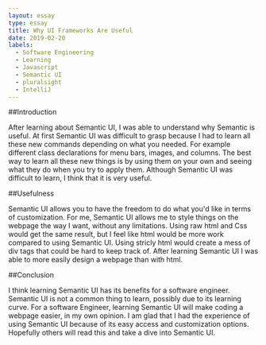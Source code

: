 ```yaml
---
layout: essay
type: essay
title: Why UI Frameworks Are Useful
date: 2019-02-20
labels:
  - Software Engineering
  - Learning
  - Javascript
  - Semantic UI
  - pluralsight
  - IntelliJ
---
```

##Introduction

After learning about Semantic UI, I was able to understand why Semantic is useful. At first Semantic UI was difficult to grasp because I had to learn all these new commands depending on what you needed. For example different class declarations for menu bars, images, and columns. The best way to learn all these new things is by using them on your own and seeing what they do when you try to apply them. Although Semantic UI was difficult to learn, I think that it is very useful.

##Usefulness

Semantic UI allows you to have the freedom to do what you'd like in terms of customization. For me, Semantic UI allows me to style things on the webpage the way I want, without any limitations. Using raw html and Css would get the same result, but I feel like html would be more work compared to using Semantic UI. Using stricly html would create a mess of div tags that could be hard to keep track of. After learning Semantic UI I was able to more easily design a webpage than with html.

##Conclusion

I think learning Semantic UI has its benefits for a software engineer. Semantic UI is not a common thing to learn, possibly due to its learning curve. For a software Engineer, learning Semantic UI will make coding a webpage easier, in my own opinion. I am glad that I had the experience of using Semantic UI because of its easy access and customization options. Hopefully others will read this and take a dive into Semantic UI.

